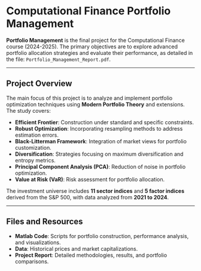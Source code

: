 # Computational Finance Portfolio Management

**Portfolio Management** is the final project for the Computational Finance course (2024-2025). The primary objectives are to explore advanced portfolio allocation strategies and evaluate their performance, as detailed in the file: `Portfolio_Management_Report.pdf`.

---

## Project Overview

The main focus of this project is to analyze and implement portfolio optimization techniques using **Modern Portfolio Theory** and extensions. The study covers:
- **Efficient Frontier**: Construction under standard and specific constraints.
- **Robust Optimization**: Incorporating resampling methods to address estimation errors.
- **Black-Litterman Framework**: Integration of market views for portfolio customization.
- **Diversification**: Strategies focusing on maximum diversification and entropy metrics.
- **Principal Component Analysis (PCA)**: Reduction of noise in portfolio optimization.
- **Value at Risk (VaR)**: Risk assessment for portfolio allocation.

The investment universe includes **11 sector indices** and **5 factor indices** derived from the S&P 500, with data analyzed from **2021 to 2024**.

---

## Files and Resources
- **Matlab Code**: Scripts for portfolio construction, performance analysis, and visualizations.
- **Data**: Historical prices and market capitalizations.
- **Project Report**: Detailed methodologies, results, and portfolio comparisons.
